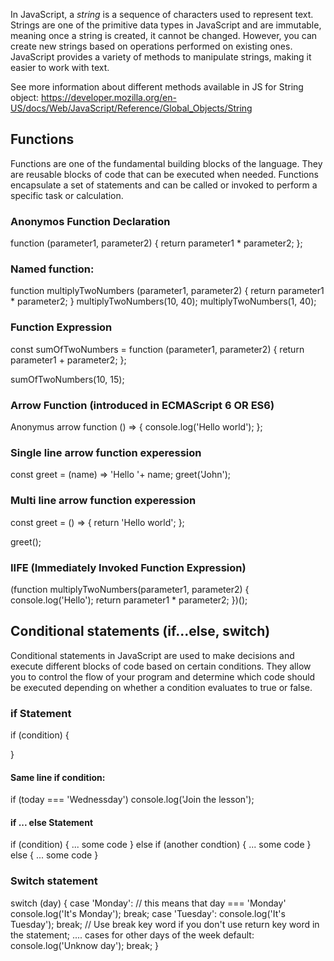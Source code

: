 In JavaScript, a *string* is a sequence of characters used to represent text. Strings are one of the primitive data types in JavaScript and are immutable, meaning once a string is created, it cannot be changed. However, you can create new strings based on operations performed on existing ones. JavaScript provides a variety of methods to manipulate strings, making it easier to work with text.

See more information about different methods available in JS for String object: https://developer.mozilla.org/en-US/docs/Web/JavaScript/Reference/Global_Objects/String



## Functions

Functions are one of the fundamental building blocks of the language. They are reusable blocks of code that can be executed when needed. Functions encapsulate a set of statements and can be called or invoked to perform a specific task or calculation. 

### Anonymos Function Declaration 
function (parameter1, parameter2) {
  return parameter1 * parameter2;
};

### Named function:
function multiplyTwoNumbers (parameter1, parameter2) {
  return parameter1 * parameter2;
}
multiplyTwoNumbers(10, 40);
multiplyTwoNumbers(1, 40);

### Function Expression
const sumOfTwoNumbers = function (parameter1, parameter2) {
  return parameter1 + parameter2;
};

sumOfTwoNumbers(10, 15);

### Arrow Function (introduced in ECMAScript 6 OR ES6)
Anonymus arrow function
() => {
  console.log('Hello world');
};

### Single line arrow function experession
const greet = (name) =>  'Hello '+ name;
greet('John');

### Multi line arrow function experession
const greet = () => {
  return 'Hello world';
};

greet();

### IIFE (Immediately Invoked Function Expression)
(function multiplyTwoNumbers(parameter1, parameter2) {
	console.log('Hello');
	return parameter1 * parameter2;
})();


## Conditional statements (if...else, switch)

Conditional statements in JavaScript are used to make decisions and execute different blocks of code based on certain conditions. They allow you to control the flow of your program and determine which code should be executed depending on whether a condition evaluates to true or false.

### if Statement

if (condition) {

}
#### Same line if condition:
if (today === 'Wednessday') console.log('Join the lesson');

#### if ... else Statement
if (condition) {
 ... some code
} else if (another condtion) {
 ... some code
} else {
 ... some code
}

### Switch statement
switch (day) {
  case 'Monday':  // this means that day === 'Monday'
   console.log('It\'s Monday'); 
   break;
  case 'Tuesday':
    console.log('It\'s Tuesday');
    break; // Use break key word if you don't use return key word in the statement;
    .... cases for other days of the week
  default:
    console.log('Unknow day');
    break;
}
